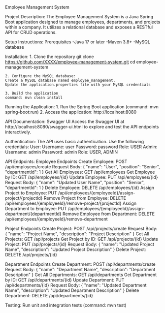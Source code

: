 Employee Management System

Project Description:
The Employee Management System is a Java Spring Boot application designed to manage employees, departments, and projects within a company. It utilizes a relational database and exposes a RESTful API for CRUD operations.

Setup Instructions:
Prerequisites
    -Java 17 or later
    -Maven 3.8+
    -MySQL database

Installation:
    1. Clone the repository
    git clone https://github.com/XXXX/employee-management-system.git
    cd employee-management-system

    2. Configure the MySQL database:
    Create a MySQL database named employee_management.
    Update the application.properties file with your MySQL credentials

    3. Build the application 
    command: mvn clean install

Running the Application:
    1. Run the Spring Boot application (command: mvn spring-boot:run)
    2. Access the application: http://localhost:8080

API Documentation:
Swagger UI
Access the Swagger UI at http://localhost:8080/swagger-ui.html to explore and test the API endpoints interactively.

Authentication:
The API uses basic authentication. Use the following credentials:
    User:
        Username: user
        Password: password
        Role: USER
    Admin:
        Username: admin
        Password: admin
        Role: USER, ADMIN

API Endpoints:
Employee Endpoints
    Create Employee: 
        POST /api/employees/create
        Request Body:
        {
            "name": "User",
            "position": "Senior",
            "departmentId": 1
        }
    Get All Employees: 
        GET /api/employees
    Get Employee by ID: 
        GET /api/employees/{id}
    Update Employee: 
        PUT /api/employees/{id}
        Request Body:
        {
            "name": "Updated User Name",
            "position": "Senior",
            "departmentId": 1
        }
    Delete Employee: 
        DELETE /api/employees/{id}
    Assign Project to Employee: 
        PUT /api/employees/{employeeId}/assign-project/{projectId}
    Remove Project from Employee: 
        DELETE /api/employees/{employeeId}/remove-project/{projectId}
    Assign Department to Employee: 
        PUT /api/employees/{employeeId}/assign-department/{departmentId}
    Remove Employee from Department: 
        DELETE /api/employees/{employeeId}/remove-department

Project Endpoints
    Create Project: 
        POST /api/projects/create
        Request Body:
        {
            "name": "Project Name",
            "description": "Project Description"
        }
    Get All Projects: 
        GET /api/projects
    Get Project by ID: 
        GET /api/projects/{id}
    Update Project: 
        PUT /api/projects/{id}
        Request Body:
        {
            "name": "Updated Project Name",
            "description": "Updated Project Description"
        }
    Delete Project: DELETE /api/projects/{id}

Department Endpoints
    Create Department: POST /api/departments/create
    Request Body:
    {
    "name": "Department Name",
    "description": "Department Description"
    }
    Get All Departments: 
        GET /api/departments
    Get Department by ID: 
        GET /api/departments/{id}
    Update Department: 
        PUT /api/departments/{id}
        Request Body:
        {
            "name": "Updated Department Name",
            "description": "Updated Department Description"
        }
    Delete Department: 
        DELETE /api/departments/{id}

Testing:
    Run unit and integration tests (command: mvn test)
    
